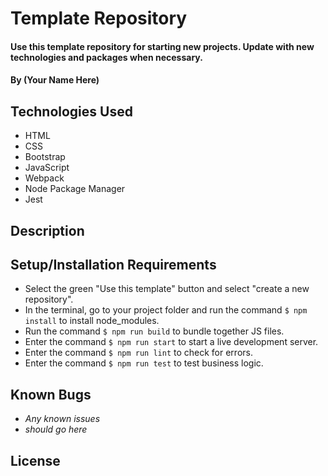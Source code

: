 # Template Repository

#### Use this template repository for starting new projects. Update with new technologies and packages when necessary.

#### By (Your Name Here)

## Technologies Used

* HTML
* CSS
* Bootstrap
* JavaScript
* Webpack
* Node Package Manager
* Jest

## Description

## Setup/Installation Requirements

* Select the green "Use this template" button and select "create a new repository".
* In the terminal, go to your project folder and run the command `$ npm install` to install node_modules.
* Run the command `$ npm run build` to bundle together JS files.
* Enter the command `$ npm run start` to start a live development server.
* Enter the command `$ npm run lint` to check for errors.
* Enter the command `$ npm run test` to test business logic.

## Known Bugs

* _Any known issues_
* _should go here_

## License